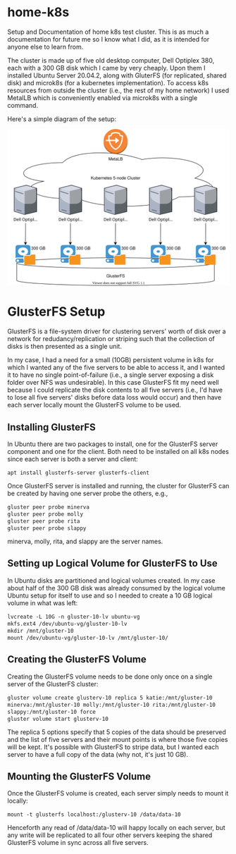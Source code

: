 # home-k8s
Setup and Documentation of home k8s test cluster.  This is as much a documentation for future me so I know what I did, as it is intended for anyone else to learn from.

The cluster is made up of five old desktop computer, Dell Optiplex 380, each with a 300 GB disk which I came by very cheaply.  Upon them I installed Ubuntu Server 20.04.2, along with GluterFS (for replicated, shared disk) and microk8s (for a kubernetes implementation).  To access k8s resources from outside the cluster (i.e., the rest of my home network) I used MetalLB which is conveniently enabled via microk8s with a single command.

Here's a simple diagram of the setup:

![Diagram of my k8s cluster setup at home](diagram.svg)

# GlusterFS Setup
GlusterFS is a file-system driver for clustering servers' worth of disk over a network for redudancy/replication or striping such that the collection of disks is then presented as a single unit.

In my case, I had a need for a small (10GB) persistent volume in k8s for which I wanted any of the five servers to be able to access it, and I wanted it to have no single point-of-failure (i.e., a single server exposing a disk folder over NFS was undesirable).  In this case GlusterFS fit my need well because I could replicate the disk contents to all five servers (i.e., I'd have to lose all five servers' disks before data loss would occur) and then have each server locally mount the GlusterFS volume to be used.

## Installing GlusterFS

In Ubuntu there are two packages to install, one for the GlusterFS server component and one for the client.  Both need to be installed on all k8s nodes since each server is both a server and client:

```
apt install glusterfs-server glusterfs-client
```

Once GlusterFS server is installed and running, the cluster for GlusterFS can be created by having one server probe the others, e.g.,

```
gluster peer probe minerva
gluster peer probe molly
gluster peer probe rita
gluster peer probe slappy
```

minerva, molly, rita, and slappy are the server names.

## Setting up Logical Volume for GlusterFS to Use

In Ubuntu disks are partitioned and logical volumes created.  In my case about half of the 300 GB disk was already consumed by the logical volume Ubuntu setup for itself to use and so I needed to create a 10 GB logical volume in what was left:

```
lvcreate -L 10G -n gluster-10-lv ubuntu-vg
mkfs.ext4 /dev/ubuntu-vg/gluster-10-lv
mkdir /mnt/gluster-10
mount /dev/ubuntu-vg/gluster-10-lv /mnt/gluster-10/
```

## Creating the GlusterFS Volume

Creating the GlusterFS volume needs to be done only once on a single server of the GlusterFS cluster:

```
gluster volume create glusterv-10 replica 5 katie:/mnt/gluster-10 minerva:/mnt/gluster-10 molly:/mnt/gluster-10 rita:/mnt/gluster-10 slappy:/mnt/gluster-10 force
gluster volume start glusterv-10
```

The replica 5 options specify that 5 copies of the data should be preserved and the list of five servers and their mount points is where those five copies will be kept.  It's possible with GlusterFS to stripe data, but I wanted each server to have a full copy of the data (why not, it's just 10 GB).

## Mounting the GlusterFS Volume

Once the GlusterFS volume is created, each server simply needs to mount it locally:

```
mount -t glusterfs localhost:/glusterv-10 /data/data-10
```

Henceforth any read of /data/data-10 will happy locally on each server, but any write will be replicated to all four other servers keeping the shared GlusterFS volume in sync across all five servers.

